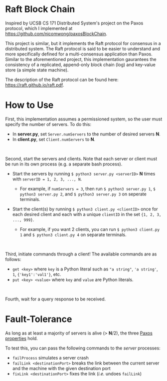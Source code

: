 # Raft Block Chain

Inspired by UCSB CS 171 Distributed System's project on the Paxos protocol, which I implemented at https://github.com/nicomwong/paxosBlockChain.

This project is similar, but it implements the Raft protocol for consensus in a distributed system. The Raft protocol is said to be easier to understand and more specifically defined for a multi-consensus application than Paxos. Similar to the aforementioned project, this implementation gaurantees the consistency of a replicated, append-only block chain (log) and key-value store (a simple state machine).

The description of the Raft protocol can be found here: https://raft.github.io/raft.pdf.


# How to Use

First, this implementation assumes a permissioned system, so the user must specify the number of servers. To do this:

* In **server.py**, set `Server.numServers` to the number of desired servers **N**.
* In **client.py**, set `Client.numServers` to **N**.

<br/>

Second, start the servers and clients. Note that each server or client must be run in its own process (e.g. a separate bash process).

* Start the servers by running `$ python3 server.py <serverID>` **N** times with `serverID = 1, 2, 3, ..., N`.
   * For example, if `numServers = 3`, then run `$ python3 server.py 1`, `$ python3 server.py 2`, and `$ python3 server.py 3` on seperate terminals.

* Start the client(s) by running `$ python3 client.py <clientID>` once for each desired client and each with a unique `clientID` in the set `{1, 2, 3, ..., 999}`.
   * For example, if you want 2 clients, you can run `$ python3 client.py 1` and `$ python3 client.py 4` on separate terminals.

<br/>

Third, initiate commands through a client! The available commands are as follows:
* `get <key>` where `key` is a Python literal such as `"a string"`, `'a string'`, `1`, `{'key1':'val1'}`, etc.
* `put <key> <value>` where `key` and `value` are Python literals.

<br/>

Fourth, wait for a query response to be received.

# Fault-Tolerance

As long as at least a majority of servers is alive (> **N**/2), the three [Paxos properties](https://en.wikipedia.org/wiki/Paxos_(computer_science)#Safety_and_liveness_properties) hold.

To test this, you can pass the following commands to the _server_ processes:
* `failProcess` simulates a server crash
* `failLink <destinationPort>` breaks the link between the current server and the machine with the given destination port
* `fixLink <destinationPort>` fixes the link (_i.e._ undoes `failLink`)
